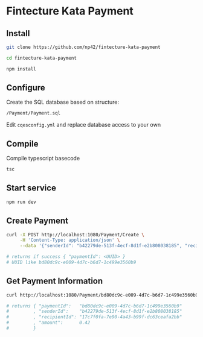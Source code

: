 # Fintecture Kata Payment

## Install

```sh
git clone https://github.com/np42/fintecture-kata-payment

cd fintecture-kata-payment

npm install
```

## Configure

Create the SQL database based on structure:

```sh
/Payment/Payment.sql
```

Edit `cqesconfig.yml` and replace database access to your own

## Compile

Compile typescript basecode

```sh
tsc
```

## Start service

```sh
npm run dev
```

## Create Payment

```sh
curl -X POST http://localhost:1080/Payment/Create \
     -H 'Content-Type: application/json' \
     --data '{"senderId": "b42279de-513f-4ecf-8d1f-e2b808038185", "recipientId": "17c7f0fa-7e90-4a43-b99f-dc63ceafa2bb", "amount": 0.42 }'

# returns if success { "paymentId": <UUID> }
# UUID like bd80dc9c-e009-4d7c-b6d7-1c499e3560b9
```

## Get Payment Information

```sh
curl http://localhost:1080/Payment/bd80dc9c-e009-4d7c-b6d7-1c499e3560b9

# returns { "paymentId":   "bd80dc9c-e009-4d7c-b6d7-1c499e3560b9"
#         , "senderId":    "b42279de-513f-4ecf-8d1f-e2b808038185"
#         , "recipientId": "17c7f0fa-7e90-4a43-b99f-dc63ceafa2bb"
#         , "amount":      0.42
#         }
```
